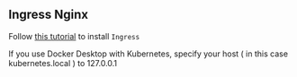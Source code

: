 ## Ingress Nginx

Follow [this tutorial](https://kubernetes.github.io/ingress-nginx/deploy/#docker-desktop) to install `Ingress`

If you use Docker Desktop with Kubernetes, specify your host ( in this case kubernetes.local ) to 127.0.0.1